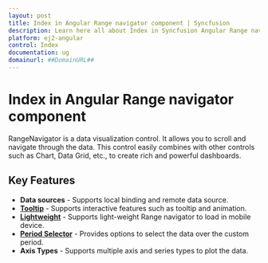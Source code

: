 ```yaml
---
layout: post
title: Index in Angular Range navigator component | Syncfusion
description: Learn here all about Index in Syncfusion Angular Range navigator component of Syncfusion Essential JS 2 and more.
platform: ej2-angular
control: Index 
documentation: ug
domainurl: ##DomainURL##
---
```


# Index in Angular Range navigator component

RangeNavigator is a data visualization control. It allows you to scroll and navigate through the data. This control easily combines with other controls such as Chart, Data Grid, etc., to create rich and powerful dashboards.

## Key Features

* **Data sources** - Supports local binding and remote data source.
* [**Tooltip**](https://ej2.syncfusion.com/angular/demos/#/material/rangenavigator/default) - Supports interactive features such as tooltip and animation.
* [**Lightweight**](https://ej2.syncfusion.com/angular/demos/#/material/rangenavigator/light-weight) - Supports light-weight Range navigator to load in mobile device.
* [**Period Selector**](https://ej2.syncfusion.com/angular/demos/#/material/rangenavigator/period-default) - Provides options to select the data over the custom period.
* **Axis Types** - Supports multiple axis and series types to plot the data.